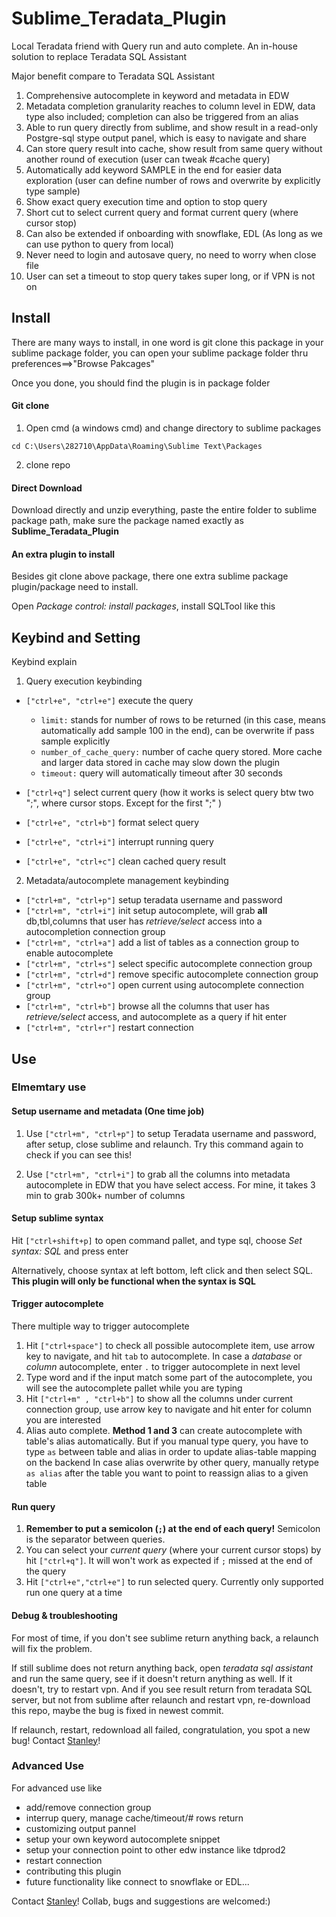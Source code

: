 # Sublime_Teradata_Plugin
Local Teradata friend with Query run and auto complete. An in-house solution to replace Teradata SQL Assistant

Major benefit compare to Teradata SQL Assistant
1. Comprehensive autocomplete in keyword and metadata in EDW
2. Metadata completion granularity reaches to column level in EDW, data type also included; completion can also be triggered from an alias 
3. Able to run query directly from sublime, and show result in a read-only Postgre-sql stype output panel, which is easy to navigate and share
4. Can store query result into cache, show result from same query without another round of execution (user can tweak #cache query)
5. Automatically add keyword SAMPLE in the end for easier data exploration (user can define number of rows and overwrite by explicitly type sample)
6. Show exact query execution time and option to stop query 
7. Short cut to select current query and format current query (where cursor stop)
8. Can also be extended if onboarding with snowflake, EDL (As long as we can use python to query from local)
9. Never need to login and autosave query, no need to worry when close file 
10. User can set a timeout to stop query takes super long, or if VPN is not on 

## Install
There are many ways to install, in one word is git clone this package in your sublime package folder, you can open your sublime package folder thru preferences==>"Browse Pakcages"

Once you done, you should find the plugin is in package folder


#### Git clone
1. Open cmd (a windows cmd) and change directory to sublime packages
```
cd C:\Users\282710\AppData\Roaming\Sublime Text\Packages
```
2. clone repo  

#### Direct Download
Download directly and unzip everything, paste the entire folder to sublime package path, make sure the package named exactly as **Sublime_Teradata_Plugin**


#### An extra plugin to install 
Besides git clone above package, there one extra sublime package plugin/package need to install. 

Open _Package control: install packages_, install SQLTool like this 


## Keybind and Setting 


Keybind explain

1. Query execution keybinding 
  * `["ctrl+e", "ctrl+e"]` execute the query 
    * `limit:` stands for number of rows to be returned (in this case, means automatically add sample 100 in the end), can be overwrite if pass sample explicitly
    * `number_of_cache_query:` number of cache query stored. More cache and larger data stored in cache may slow down the plugin
    * `timeout:` query will automatically timeout after 30 seconds
    
 * `["ctrl+q"]` select current query (how it works is select query btw two ";", where cursor stops. Except for the first ";" )
 * `["ctrl+e", "ctrl+b"]` format select query
 * `["ctrl+e", "ctrl+i"]` interrupt running query
 * `["ctrl+e", "ctrl+c"]` clean cached query result
2. Metadata/autocomplete management keybinding
 * `["ctrl+m", "ctrl+p"]` setup teradata username and password
 * `["ctrl+m", "ctrl+i"]` init setup autocomplete, will grab **all** db,tbl,columns that user has *retrieve/select* access into a autocompletion connection group
 * `["ctrl+m", "ctrl+a"]` add a list of tables as a connection group to enable autocomplete 
 * `["ctrl+m", "ctrl+s"]` select specific autocomplete connection group
 * `["ctrl+m", "ctrl+d"]` remove specific autocomplete connection group
 * `["ctrl+m", "ctrl+o"]` open current using autocomplete connection group
 * `["ctrl+m", "ctrl+b"]` browse all the columns that user has *retrieve/select* access, and autocomplete as a query if hit enter
 * `["ctrl+m", "ctrl+r"]` restart connection

## Use
### Elmemtary use
#### Setup username and metadata (One time job)
1. Use `["ctrl+m", "ctrl+p"]` to setup Teradata username and password, after setup, close sublime and relaunch. Try this command again to check if you can see this! 

2. Use `["ctrl+m", "ctrl+i"]` to grab all the columns into metadata autocomplete in EDW that you have select access. For mine, it takes 3 min to grab 300k+ number of columns
#### Setup sublime syntax
Hit `["ctrl+shift+p]` to open command pallet, and type sql, choose _Set syntax: SQL_ and press enter

Alternatively, choose syntax at left bottom, left click and then select SQL. **This plugin will only be functional when the syntax is SQL**


#### Trigger autocomplete 
There multiple way to trigger autocomplete
1. Hit `["ctrl+space"]` to check all possible autocomplete item, use arrow key to navigate, and hit `tab` to autocomplete. In case a _database_ or _column_ autocomplete, enter `.` to trigger autocomplete in next level 
2. Type word and if the input match some part of the autocomplete, you will see the autocomplete pallet while you are typing
3.  Hit `["ctrl+m" , "ctrl+b"]` to show all the columns under current connection group, use arrow key to navigate and hit enter for column you are interested 
4.  Alias auto complete. **Method 1 and 3** can create autocomplete with table's alias automatically. But if you manual type query, you have to type `as` between table and alias in order to update alias-table mapping on the backend 
In case alias overwrite by other query, manually retype `as alias` after the table you want to point to reassign alias to a given table 

#### Run query
1. **Remember to put a semicolon (`;`) at the end of each query!** Semicolon is the separator between queries.
2. You can select your _current query_ (where your current cursor stops) by hit `["ctrl+q"]`. It will won't work as expected if `;` missed at the end of the query
3. Hit `["ctrl+e","ctrl+e"]` to run selected query. Currently only supported run one query at a time 

#### Debug & troubleshooting
For most of time, if you don't see sublime return anything back, a relaunch will fix the problem.

If still sublime does not return anything back, open _teradata sql assistant_ and run the same query, see if it doesn't return anything as well. If it doesn't, try to restart vpn. And if you see result return from teradata SQL server, but not from sublime after relaunch and restart vpn, re-download this repo, maybe the bug is fixed in newest commit. 

If relaunch, restart, redownload all failed, congratulation, you spot a new bug! Contact [Stanley](mailto:wqeqsada2131@gmail.com?subject=[Sublime_Teradata_Plugin]%20%20Bug%20Report%20)!

### Advanced Use
For advanced use like 
* add/remove connection group
* interrup query, manage cache/timeout/# rows return
* customizing output pannel
* setup your own keyword autocomplete snippet
* setup your connection point to other edw instance like tdprod2
* restart connection 
* contributing this plugin
* future functionality like connect to snowflake or EDL...

Contact [Stanley](mailto:wqeqsada2131@gmail.com?subject=[Sublime_Teradata_Plugin]%20%20Collab%20)! Collab, bugs and suggestions are welcomed:)



